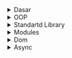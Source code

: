 <details>
<summary>Dasar</summary>
<blockquote>
    <details>
        <summary>Pendahuluan</summary>
    </details>
</blockquote>
Pengenalan JavaScript
Program Hello World
Komentar
Tipe Data Number
Tipe Data Boolean
Tipe Data String
Variable
Operator Matematika
Operator Perbandingan
Operator Logika
Console
String Template
Konversi String dan Number
Tipe Data Array
Tipe Data Object
If Expression
Popup
Undefined
Null
Switch Expression
Operator typeof
Operator in
Ternary Operator
Nullish Coalescing Operator
Optional Chaining
Falsy dan Truthy
Operator Logika di Non Boolean
For Loop
While Loop
Do While Loop
Break dan Continue
Label
For In
For Of
With Statement
Function
Function Parameter
Function Return Value
Optional Parameter
Default Parameter
Rest Parameter
Function Sebagai Value
Anonymous Function
Function dalam Function
Scope
Recursive Function
Function GEnerator
Arrow Function
Closure
Object Method
Kata Kunci this
Arrow Function di Object
Getter dan Setter
Masalah Variable var
Destructuring
Strict Mode
Debugger
</details>

<details>
<summary>OOP</summary>
<blockquote>
    <details>
        <summary>Pendahuluan</summary>
    </details>
</blockquote>
Pengenalan OOP
Membuat Constructor Function
Property di Constructor Function
Method di Constructor Function
Parameter di Constructor Function
Constructor Inheritance
Prototype
Prototype Inheritance
Class
Constructor di Class
Property di Class
Method di Class
Class Inheritance
Super Constructor
Super Method
Getter dan Setter di Class
Public Class Field
Private Class Field
Private Method
Operator instanceof
Static Field
Static Method
Error
Error Handling
Membuat Class Error
Iterable dan Iterator
</details>
<details>
<summary>Standartd Library</summary>
<blockquote>
    <details>
        <summary>Pendahuluan</summary>
    </details>
</blockquote>
Number
String
Array
Object
JSON
BigInt
Date
Math
Boolean
Map
Set
Symbol
RegExp
Proxy
Reflect
Encode
Base64
Eval
</details>
<details>
<summary>Modules</summary>
<blockquote>
    <details>
        <summary>Pendahuluan</summary>
    </details>
</blockquote>
Pengenalan JavaScript Modules
Membuat Project
Live Server
Tanpa Module
Membuat Module
Export
Import
Variable di Module
Class di Module
Export Multiple
Alias
Export Default
Module Object
Aggregating Modules
Dynamic Module Loading
</details>
<details>
<summary>Dom</summary>
<blockquote>
    <details>
        <summary>Pendahuluan</summary>
    </details>
</blockquote>
Pengenalan DOM
Memebuat Project
Tipe Data
Document
Node
Element
NodeList
Attr
NamedNodeMap
Text Node
Event Handler
Event
Style
Inner Text dan Inner HTML
Window
Query Selector
Node Type
HTML Element
HTML Form Element
HTML Table Element
HTML Element Lainnya
</details>
<details>
<summary>Async</summary>
<blockquote>
    <details>
        <summary>Pendahuluan</summary>
    </details>
</blockquote>
Pengenalan Asynchronous
Callback
AJAX
Menerima Data di AJAX
Response Status di AJAX
State di AJAX
Hookbin
Mengirim Data dengan AJAX
URL Search Param
Form Data dengan AJAX
Upload File dengan AJAX
Promise
Promise Method
Fetch API
Async Await
Web Worker
</details>